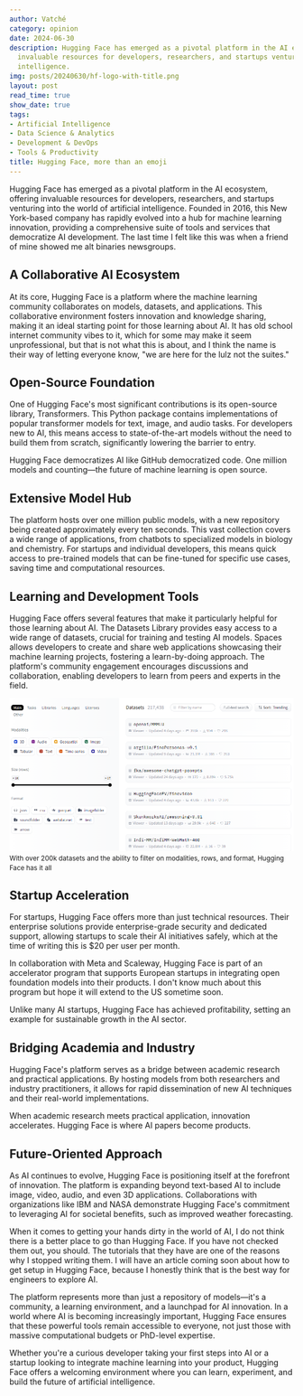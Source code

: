 ```yaml
---
author: Vatché
category: opinion
date: 2024-06-30
description: Hugging Face has emerged as a pivotal platform in the AI ecosystem, offering
  invaluable resources for developers, researchers, and startups venturing into artificial
  intelligence.
img: posts/20240630/hf-logo-with-title.png
layout: post
read_time: true
show_date: true
tags:
- Artificial Intelligence
- Data Science & Analytics
- Development & DevOps
- Tools & Productivity
title: Hugging Face, more than an emoji
---
```


Hugging Face has emerged as a pivotal platform in the AI ecosystem, offering invaluable resources for developers, researchers, and startups venturing into the world of artificial intelligence. Founded in 2016, this New York-based company has rapidly evolved into a hub for machine learning innovation, providing a comprehensive suite of tools and services that democratize AI development. The last time I felt like this was when a friend of mine showed me alt binaries newsgroups.

## A Collaborative AI Ecosystem

At its core, Hugging Face is a platform where the machine learning community collaborates on models, datasets, and applications. This collaborative environment fosters innovation and knowledge sharing, making it an ideal starting point for those learning about AI. It has old school internet community vibes to it, which for some may make it seem unprofessional, but that is not what this is about, and I think the name is their way of letting everyone know, "we are here for the lulz not the suites."

## Open-Source Foundation

One of Hugging Face's most significant contributions is its open-source library, Transformers. This Python package contains implementations of popular transformer models for text, image, and audio tasks. For developers new to AI, this means access to state-of-the-art models without the need to build them from scratch, significantly lowering the barrier to entry.

<tweet>Hugging Face democratizes AI like GitHub democratized code. One million models and counting—the future of machine learning is open source.</tweet>

## Extensive Model Hub

The platform hosts over one million public models, with a new repository being created approximately every ten seconds. This vast collection covers a wide range of applications, from chatbots to specialized models in biology and chemistry. For startups and individual developers, this means quick access to pre-trained models that can be fine-tuned for specific use cases, saving time and computational resources.

## Learning and Development Tools

Hugging Face offers several features that make it particularly helpful for those learning about AI. The Datasets Library provides easy access to a wide range of datasets, crucial for training and testing AI models. Spaces allows developers to create and share web applications showcasing their machine learning projects, fostering a learn-by-doing approach. The platform's community engagement encourages discussions and collaboration, enabling developers to learn from peers and experts in the field.

![Hugging Face Datasets](./assets/img/posts/20240630/hugging-face-datasets.png)
<small>With over 200k datasets and the ability to filter on modalities, rows, and format, Hugging Face has it all</small>

## Startup Acceleration

For startups, Hugging Face offers more than just technical resources. Their enterprise solutions provide enterprise-grade security and dedicated support, allowing startups to scale their AI initiatives safely, which at the time of writing this is $20 per user per month.

In collaboration with Meta and Scaleway, Hugging Face is part of an accelerator program that supports European startups in integrating open foundation models into their products. I don't know much about this program but hope it will extend to the US sometime soon.

Unlike many AI startups, Hugging Face has achieved profitability, setting an example for sustainable growth in the AI sector.

## Bridging Academia and Industry

Hugging Face's platform serves as a bridge between academic research and practical applications. By hosting models from both researchers and industry practitioners, it allows for rapid dissemination of new AI techniques and their real-world implementations.

<tweet>When academic research meets practical application, innovation accelerates. Hugging Face is where AI papers become products.</tweet>

## Future-Oriented Approach

As AI continues to evolve, Hugging Face is positioning itself at the forefront of innovation. The platform is expanding beyond text-based AI to include image, video, audio, and even 3D applications. Collaborations with organizations like IBM and NASA demonstrate Hugging Face's commitment to leveraging AI for societal benefits, such as improved weather forecasting.

When it comes to getting your hands dirty in the world of AI, I do not think there is a better place to go than Hugging Face. If you have not checked them out, you should. The tutorials that they have are one of the reasons why I stopped writing them. I will have an article coming soon about how to get setup in Hugging Face, because I honestly think that is the best way for engineers to explore AI.

The platform represents more than just a repository of models—it's a community, a learning environment, and a launchpad for AI innovation. In a world where AI is becoming increasingly important, Hugging Face ensures that these powerful tools remain accessible to everyone, not just those with massive computational budgets or PhD-level expertise.

Whether you're a curious developer taking your first steps into AI or a startup looking to integrate machine learning into your product, Hugging Face offers a welcoming environment where you can learn, experiment, and build the future of artificial intelligence.